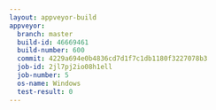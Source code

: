 ```yaml
---
layout: appveyor-build
appveyor:
  branch: master
  build-id: 46669461
  build-number: 600
  commit: 4229a694e0b4836cd7d1f7c1db1180f3227078b3
  job-id: 2jl7pj2io08h1ell
  job-number: 5
  os-name: Windows
  test-result: 0
---
```

